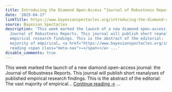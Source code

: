 ```yaml
---
title: Introducing the Diamond Open-Access “Journal of Robustness Reports”
date: '2025-04-17'
linkTitle: https://www.bayesianspectacles.org/introducing-the-diamond-open-access-journal-of-robustness-reports/
source: Bayesian Spectacles
description: 'This week marked the launch of a new diamond open-access journal: the
  Journal of Robustness Reports. This journal will publish short reanalyses of published
  empirical research findings. This is the abstract of the editorial:    The vast
  majority of empirical… <a href="https://www.bayesianspectacles.org/introducing-the-diamond-open-access-journal-of-robustness-reports/">Continue
  reading <span class="meta-nav">→</span></a> ...'
disable_comments: true
---
```

This week marked the launch of a new diamond open-access journal: the Journal of Robustness Reports. This journal will publish short reanalyses of published empirical research findings. This is the abstract of the editorial:    The vast majority of empirical… <a href="https://www.bayesianspectacles.org/introducing-the-diamond-open-access-journal-of-robustness-reports/">Continue reading <span class="meta-nav">→</span></a> ...